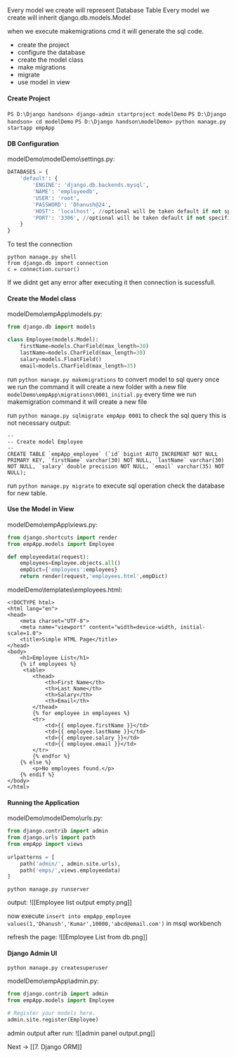 Every model we create will represent Database Table
Every model we create will inherit django.db.models.Model

when we execute makemigrations cmd it will generate the sql code.

- create the project
- configure the database
- create the model class
- make migrations
- migrate
- use model in view

#### Create Project

`PS D:\Django handson> django-admin startproject modelDemo`
`PS D:\Django handson> cd modelDemo`
`PS D:\Django handson\modelDemo> python manage.py startapp empApp`

#### DB Configuration

modelDemo\modelDemo\settings.py:
```python
DATABASES = {
    'default': {
        'ENGINE': 'django.db.backends.mysql',
        'NAME': 'employeedb',
        'USER': 'root',
        'PASSWORD': 'Dhanush@24',
        'HOST': 'localhost', //optional will be taken default if not specified
        'PORT': '3306', //optional will be taken default if not specified
    }
}
```

To test the connection 
```
python manage.py shell
from django.db import connection
c = connection.cursor()
```
If we didnt get any error after executing it then connection is sucessfull.

#### Create the Model class

modelDemo\empApp\models.py:
```python
from django.db import models

class Employee(models.Model):
    firstName=models.CharField(max_length=30)
    lastName=models.CharField(max_length=30)
    salary=models.FloatField()
    email=models.CharField(max_length=35)
```

run `python manage.py makemigrations` to convert model to sql query
once we run the command it will create a new folder with a new file `modelDemo\empApp\migrations\0001_initial.py` every time we run makemigration command it will create a new file 

run `python manage.py sqlmigrate empApp 0001` to check the sql query this is not necessary
output:
```
--
-- Create model Employee
--
CREATE TABLE `empApp_employee` (`id` bigint AUTO_INCREMENT NOT NULL PRIMARY KEY, `firstName` varchar(30) NOT NULL, `lastName` varchar(30) NOT NULL, `salary` double precision NOT NULL, `email` varchar(35) NOT NULL);
```

run `python manage.py migrate` to execute sql operation
check the database for new table.

#### Use the Model in  View

modelDemo\empApp\views.py:
```python
from django.shortcuts import render
from empApp.models import Employee

def employeedata(request):
    employees=Employee.objects.all()
    empDict={'employees':employees}
    return render(request,'employees.html',empDict)
```

modelDemo\templates\employees.html:
```django
<!DOCTYPE html>
<html lang="en">
<head>
    <meta charset="UTF-8">
    <meta name="viewport" content="width=device-width, initial-scale=1.0">
    <title>Simple HTML Page</title>
</head>
<body>
    <h1>Employee List</h1>
    {% if employees %}
     <table>
        <thead>
            <th>First Name</th>
            <th>Last Name</th>
            <th>Salary</th>
            <th>Email</th>
        </thead>
        {% for employee in employees %}
        <tr>
            <td>{{ employee.firstName }}</td>
            <td>{{ employee.lastName }}</td>
            <td>{{ employee.salary }}</td>
            <td>{{ employee.email }}</td>
        </tr>
        {% endfor %}
    {% else %}
        <p>No employees found.</p>
    {% endif %}
</body>
</html>
```

#### Running the Application

modelDemo\modelDemo\urls.py:
```python
from django.contrib import admin
from django.urls import path
from empApp import views
  
urlpatterns = [
    path('admin/', admin.site.urls),
    path('emps/',views.employeedata)
]
```

`python manage.py runserver`

output:
![[Employee list output empty.png]]

now execute `insert into empApp_employee values(1,'Dhanush','Kumar',10000,'abcd@email.com')` in msql workbench

refresh the page:
![[Employee List from db.png]]

#### Django Admin UI

`python manage.py createsuperuser`

modelDemo\empApp\admin.py:
```python
from django.contrib import admin
from empApp.models import Employee

# Register your models here.
admin.site.register(Employee)
```

admin output after run:
![[admin panel output.png]]

Next -> [[7. Django ORM]]
